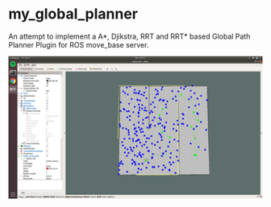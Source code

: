 # my_global_planner
An attempt to implement a A*, Djikstra, RRT and RRT* based Global Path Planner Plugin for ROS move_base server.

![Screenshot](image.png)
